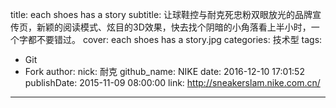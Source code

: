 title: each shoes has a story
subtitle: 让球鞋控与耐克死忠粉双眼放光的品牌宣传页，新颖的阅读模式、炫目的3D效果，快去找个阴暗的小角落看上半小时，一个字都不要错过。
cover: each shoes has a story.jpg
categories: 技术型
tags:
  - Git
  - Fork
author:
  nick: 耐克
  github_name: NIKE
date: 2016-12-10 17:01:52
publishDate: 2015-11-09 08:00:00
link: http://sneakerslam.nike.com.cn/
---
